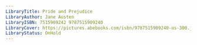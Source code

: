 ```yaml
---
LibraryTitle: Pride and Prejudice
LibraryAuthor: Jane Austen
LibraryISBN: 7515909242 9787515909240
LibraryCover: https://pictures.abebooks.com/isbn/9787515909240-us-300.jpg
LibraryStatus: OnHold
---
```

